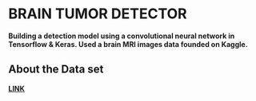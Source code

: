 # BRAIN TUMOR DETECTOR

**Building a detection model using a convolutional neural network in Tensorflow & Keras.
Used a brain MRI images data founded on Kaggle.**

## About the Data set

**[LINK](https://www.kaggle.com/preetviradiya/brian-tumor-dataset)**































